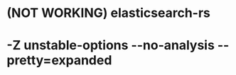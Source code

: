 (NOT WORKING) elasticsearch-rs
================

# -Z unstable-options --no-analysis --pretty=expanded
